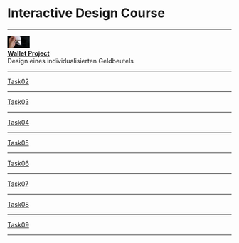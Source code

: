 # Interactive Design Course

---

<img src="Task_01/IMG5.jpg" alt="Teaser" width=50/><br>
[<b>Wallet Project</b>](Task_01/task01.md)<br>
Design eines individualisierten Geldbeutels

---

[Task02](Task_02/task02.md)

---

[Task03](Task_03/task03.md)

---

[Task04](Task_04/task04.md)

---

[Task05](Task_05/task05.md)

---

[Task06](Task_06/task06.md)

---

[Task07](Task_07/task07.md)

---

[Task08](Task_08/task08.md)

---

[Task09](Task_09/task09.md)

---
